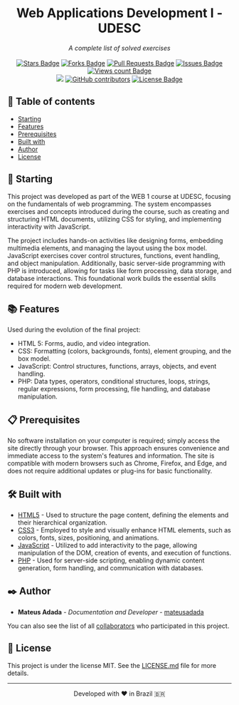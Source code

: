 <h1 align="center">Web Applications Development I - UDESC</h1>
<div align="center"><i>A complete list of solved exercises</i><br><br>
<a href="https://github.com/mateusadada/web1-udesc/stargazers"><img src="https://img.shields.io/github/stars/mateusadada/web1-udesc" alt="Stars Badge"/></a>
<a href="https://github.com/mateusadada/web1-udesc/network/members"><img src="https://img.shields.io/github/forks/mateusadada/web1-udesc" alt="Forks Badge"/></a>
<a href="https://github.com/mateusadada/web1-udesc/pulls"><img src="https://img.shields.io/github/issues-pr/mateusadada/web1-udesc" alt="Pull Requests Badge"/></a>
<a href="https://github.com/mateusadada/web1-udesc/issues"><img src="https://img.shields.io/github/issues/mateusadada/web1-udesc" alt="Issues Badge"/></a>
<a href="https://github.com/mateusadada/web1-udesc"><img src="https://komarev.com/ghpvc/?username=web1-udesc&color=447ff7&label=views" alt="Views count Badge"/></a>
<br><a href="https://mateusadada.github.io/web1-udesc" target="blank"><img src="https://img.shields.io/website?url=https%3A%2F%2Fmateusadada.github.io%2Fweb1-udesc&logo=github" /></a>
<a href="https://github.com/mateusadada/web1-udesc/graphs/contributors"><img alt="GitHub contributors" src="https://img.shields.io/github/contributors/mateusadada/web1-udesc?color=2b9348"></a>
<a href="https://github.com/mateusadada/web1-udesc/blob/main/LICENSE"><img src="https://img.shields.io/github/license/mateusadada/web1-udesc?color=2b9348" alt="License Badge"/></a>
</div>

## 📜 Table of contents

- [Starting](#-starting)
- [Features](#-features)
- [Prerequisites](#-prerequisites)
- [Built with](#️-built-with)
- [Author](#️-author)
- [License](#-license)

## 🚀 Starting

This project was developed as part of the WEB 1 course at UDESC, focusing on the fundamentals of web programming. The system encompasses exercises and concepts introduced during the course, such as creating and structuring HTML documents, utilizing CSS for styling, and implementing interactivity with JavaScript.  

The project includes hands-on activities like designing forms, embedding multimedia elements, and managing the layout using the box model. JavaScript exercises cover control structures, functions, event handling, and object manipulation. Additionally, basic server-side programming with PHP is introduced, allowing for tasks like form processing, data storage, and database interactions. This foundational work builds the essential skills required for modern web development.

## 📚 Features

Used during the evolution of the final project:

- HTML 5: Forms, audio, and video integration.  
- CSS: Formatting (colors, backgrounds, fonts), element grouping, and the box model.  
- JavaScript: Control structures, functions, arrays, objects, and event handling.  
- PHP: Data types, operators, conditional structures, loops, strings, regular expressions, form processing, file handling, and database manipulation.

## 📋 Prerequisites

No software installation on your computer is required; simply access the site directly through your browser. This approach ensures convenience and immediate access to the system's features and information. The site is compatible with modern browsers such as Chrome, Firefox, and Edge, and does not require additional updates or plug-ins for basic functionality.

## 🛠️ Built with

* [HTML5](https://en.wikipedia.org/wiki/HTML5) - Used to structure the page content, defining the elements and their hierarchical organization.
* [CSS3](https://en.wikipedia.org/wiki/CSS) - Employed to style and visually enhance HTML elements, such as colors, fonts, sizes, positioning, and animations.
* [JavaScript](https://en.wikipedia.org/wiki/JavaScript) - Utilized to add interactivity to the page, allowing manipulation of the DOM, creation of events, and execution of functions.
* [PHP](https://en.wikipedia.org/wiki/PHP) - Used for server-side scripting, enabling dynamic content generation, form handling, and communication with databases. 

## ✒️ Author

* **Mateus Adada** - *Documentation and Developer* - [mateusadada](https://github.com/mateusadada)

You can also see the list of all [collaborators](https://github.com/mateusadada/web1-udesc/graphs/contributors) who participated in this project.

## 📄 License

This project is under the license MIT. See the [LICENSE.md](https://github.com/mateusadada/web1-udesc/blob/main/LICENSE) file for more details.

<hr><p align="center">Developed with ❤️ in Brazil 🇧🇷</p>

